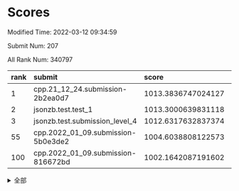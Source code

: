 # Scores

Modified Time: 2022-03-12 09:34:59

Submit Num: 207

All Rank Num: 340797

| rank |               submit               |       score        |       sigma        | pk_num |
| :--- | :--------------------------------- | :----------------- | :----------------- | :----- |
| 1    | cpp.21_12_24.submission-2b2ea0d7   | 1013.3836747024127 | 0.8090569494156173 | 6589   |
| 2    | jsonzb.test.test_1                 | 1013.3000639831118 | 0.8044093850602633 | 6586   |
| 3    | jsonzb.test.submission_level_4     | 1012.6317632837374 | 0.7943513759057552 | 6589   |
| 55   | cpp.2022_01_09.submission-5b0e3de2 | 1004.6038808122573 | 0.7154486346296358 | 6588   |
| 100  | cpp.2022_01_09.submission-816672bd | 1002.1642087191602 | 0.7159620244108988 | 6586   |


<details>
<summary>全部</summary>

| rank |                 submit                 |       score        |       sigma        | pk_num |
| :--- | :------------------------------------- | :----------------- | :----------------- | :----- |
| 1    | cpp.21_12_24.submission-2b2ea0d7       | 1013.3836747024127 | 0.8090569494156173 | 6589   |
| 2    | jsonzb.test.test_1                     | 1013.3000639831118 | 0.8044093850602633 | 6586   |
| 3    | jsonzb.test.submission_level_4         | 1012.6317632837374 | 0.7943513759057552 | 6589   |
| 4    | gobigger.level_3.submission_level_3_5  | 1011.3973745164125 | 0.7676128978317184 | 6584   |
| 5    | gobigger.level_3.submission_level_3_6  | 1011.3571474393127 | 0.789143062386034  | 6588   |
| 6    | gobigger.level_3.submission_level_3_31 | 1011.3008947908918 | 0.7784548749604288 | 6587   |
| 7    | gobigger.level_3.submission_level_3_34 | 1011.0347884558788 | 0.7683485745471422 | 6584   |
| 8    | gobigger.level_3.submission_level_3_19 | 1010.9601223859833 | 0.7759429242396643 | 6586   |
| 9    | gobigger.level_3.submission_level_3_36 | 1010.9546065679829 | 0.7656437894157695 | 6585   |
| 10   | gobigger.level_3.submission_level_3_46 | 1010.9071231461387 | 0.7788381215764526 | 6582   |
| 11   | gobigger.level_3.submission_level_3_3  | 1010.8067400924875 | 0.749811041445449  | 6591   |
| 12   | gobigger.level_3.submission_level_3_41 | 1010.781207087501  | 0.7837168484859486 | 6584   |
| 13   | gobigger.level_3.submission_level_3_22 | 1010.740828077956  | 0.7517772772468576 | 6588   |
| 14   | gobigger.level_3.submission_level_3_7  | 1010.7220534488255 | 0.7917574068518763 | 6589   |
| 15   | gobigger.level_3.submission_level_3_42 | 1010.580901458767  | 0.7705298198677989 | 6584   |
| 16   | gobigger.level_3.submission_level_3_9  | 1010.5761574830238 | 0.7559038611875277 | 6581   |
| 17   | gobigger.level_3.submission_level_3_18 | 1010.5030884545445 | 0.7478270976715226 | 6589   |
| 18   | gobigger.level_3.submission_level_3_14 | 1010.4936216362776 | 0.7520359029782155 | 6587   |
| 19   | gobigger.level_3.submission_level_3_13 | 1010.3990923667939 | 0.7619748869240011 | 6582   |
| 20   | gobigger.level_3.submission_level_3_12 | 1010.3855917185734 | 0.7380743800821186 | 6585   |
| 21   | gobigger.level_3.submission_level_3_43 | 1010.3850655879239 | 0.7690370484377582 | 6583   |
| 22   | gobigger.level_3.submission_level_3_49 | 1010.3777637382309 | 0.7664720439992541 | 6586   |
| 23   | gobigger.level_3.submission_level_3_40 | 1010.3506525031456 | 0.7885603450557286 | 6585   |
| 24   | gobigger.level_3.submission_level_3_1  | 1010.2051213141633 | 0.7638499427492393 | 6580   |
| 25   | gobigger.level_3.submission_level_3_15 | 1010.1811614725784 | 0.7793303418703694 | 6584   |
| 26   | gobigger.level_3.submission_level_3_33 | 1010.1534048440809 | 0.7562198692223235 | 6589   |
| 27   | gobigger.level_3.submission_level_3_44 | 1010.129312513299  | 0.7798959516557861 | 6584   |
| 28   | gobigger.level_3.submission_level_3_48 | 1010.1256072118138 | 0.7722107483858096 | 6581   |
| 29   | gobigger.level_3.submission_level_3_10 | 1010.1130893010117 | 0.7618816682976131 | 6587   |
| 30   | gobigger.level_3.submission_level_3_47 | 1010.1090819769005 | 0.7628034362166964 | 6586   |
| 31   | gobigger.level_3.submission_level_3_21 | 1010.1041467670179 | 0.7543456910234974 | 6583   |
| 32   | gobigger.level_3.submission_level_3_11 | 1010.1008052093251 | 0.7556840968701604 | 6583   |
| 33   | gobigger.level_3.submission_level_3_23 | 1010.0944685331662 | 0.7527238000207799 | 6583   |
| 34   | gobigger.level_3.submission_level_3_30 | 1010.0807037437494 | 0.7456247050134204 | 6584   |
| 35   | gobigger.level_3.submission_level_3_38 | 1010.0223412399299 | 0.7507560430203378 | 6580   |
| 36   | gobigger.level_3.submission_level_3_20 | 1010.0014670436052 | 0.7660706054297064 | 6586   |
| 37   | gobigger.level_3.submission_level_3_2  | 1009.932258083576  | 0.7448504563811909 | 6588   |
| 38   | gobigger.level_3.submission_level_3_35 | 1009.8804119262124 | 0.763303680671955  | 6584   |
| 39   | gobigger.level_3.submission_level_3_37 | 1009.8634596884596 | 0.7719059640717498 | 6586   |
| 40   | gobigger.level_3.submission_level_3_24 | 1009.8492838297499 | 0.7523658665914797 | 6585   |
| 41   | gobigger.level_3.submission_level_3_45 | 1009.8133137443837 | 0.7414810011402617 | 6591   |
| 42   | gobigger.level_3.submission_level_3_39 | 1009.8011877341736 | 0.7568477399799973 | 6585   |
| 43   | gobigger.level_3.submission_level_3_27 | 1009.7967664107118 | 0.7548109747367585 | 6582   |
| 44   | gobigger.level_3.submission_level_3_32 | 1009.7566796657834 | 0.7492330777482393 | 6584   |
| 45   | gobigger.level_3.submission_level_3_16 | 1009.6747504803302 | 0.7668535355947659 | 6589   |
| 46   | gobigger.level_3.submission_level_3_0  | 1009.6094466093209 | 0.7696307888113615 | 6588   |
| 47   | gobigger.level_3.submission_level_3_25 | 1009.2292271757748 | 0.7509264387538117 | 6584   |
| 48   | gobigger.level_3.submission_level_3_28 | 1009.2035101668989 | 0.7562002383156546 | 6584   |
| 49   | gobigger.level_3.submission_level_3_29 | 1008.9487374509092 | 0.7747358727301263 | 6586   |
| 50   | gobigger.level_3.submission_level_3_17 | 1008.9259216532108 | 0.7796822500356604 | 6585   |
| 51   | gobigger.level_3.submission_level_3_4  | 1008.8301857071024 | 0.7423159148831894 | 6585   |
| 52   | gobigger.level_3.submission_level_3_8  | 1008.7831393971363 | 0.7476203846383641 | 6586   |
| 53   | gobigger.level_3.submission_level_3_26 | 1008.3342413503074 | 0.7381542750721939 | 6589   |
| 54   | gobigger.level_1.submission_level_1_28 | 1005.2257227954216 | 0.7291176737275641 | 6581   |
| 55   | cpp.2022_01_09.submission-5b0e3de2     | 1004.6038808122573 | 0.7154486346296358 | 6588   |
| 56   | gobigger.level_1.submission_level_1_21 | 1004.4907385055822 | 0.730816659061437  | 6585   |
| 57   | gobigger.level_1.submission_level_1_19 | 1004.4581545836468 | 0.7201332357496044 | 6582   |
| 58   | gobigger.level_1.submission_level_1_29 | 1004.3642075893974 | 0.7342264485525205 | 6584   |
| 59   | gobigger.level_1.submission_level_1_34 | 1004.320034319854  | 0.7016442007818015 | 6588   |
| 60   | gobigger.level_1.submission_level_1_37 | 1004.0565387600147 | 0.7129047949829391 | 6588   |
| 61   | gobigger.level_1.submission_level_1_35 | 1004.0424488920529 | 0.7234006994359868 | 6585   |
| 62   | gobigger.level_1.submission_level_1_2  | 1003.9333434126867 | 0.7211526949992468 | 6584   |
| 63   | gobigger.level_1.submission_level_1_11 | 1003.928413537063  | 0.7290378904189826 | 6585   |
| 64   | gobigger.level_1.submission_level_1_25 | 1003.9176185046562 | 0.7317570277835028 | 6583   |
| 65   | gobigger.level_1.submission_level_1_7  | 1003.8767906866725 | 0.711723645171606  | 6582   |
| 66   | gobigger.level_1.submission_level_1_16 | 1003.8563202042441 | 0.7092997589745335 | 6584   |
| 67   | gobigger.level_1.submission_level_1_14 | 1003.8298418696328 | 0.7134721447215008 | 6586   |
| 68   | gobigger.level_1.submission_level_1_12 | 1003.7273931233963 | 0.711977775842155  | 6586   |
| 69   | gobigger.level_1.submission_level_1_39 | 1003.6853158434895 | 0.7318137157906777 | 6583   |
| 70   | gobigger.level_1.submission_level_1_42 | 1003.6365196639024 | 0.7268819150457418 | 6585   |
| 71   | gobigger.level_1.submission_level_1_3  | 1003.588340631987  | 0.7318241687619904 | 6584   |
| 72   | gobigger.level_1.submission_level_1_24 | 1003.5495159118651 | 0.7171407944565363 | 6582   |
| 73   | gobigger.level_1.submission_level_1_0  | 1003.5485739806143 | 0.7119795842846404 | 6588   |
| 74   | gobigger.level_1.submission_level_1_44 | 1003.5120943173341 | 0.7180029058320557 | 6590   |
| 75   | gobigger.level_1.submission_level_1_47 | 1003.470928141375  | 0.7088784924106968 | 6579   |
| 76   | gobigger.level_1.submission_level_1_46 | 1003.4649857786111 | 0.7120325555428915 | 6580   |
| 77   | gobigger.level_1.submission_level_1_27 | 1003.3530724577539 | 0.7249075819788532 | 6581   |
| 78   | gobigger.level_1.submission_level_1_33 | 1003.3233672669007 | 0.7112961887429007 | 6591   |
| 79   | gobigger.level_1.submission_level_1_13 | 1003.271642574606  | 0.7133529258882197 | 6584   |
| 80   | gobigger.level_1.submission_level_1_43 | 1003.2529593320544 | 0.7280308746971788 | 6587   |
| 81   | gobigger.level_1.submission_level_1_6  | 1003.1861899043257 | 0.7135814310899985 | 6588   |
| 82   | gobigger.level_1.submission_level_1_45 | 1003.1702514247861 | 0.7193545941716948 | 6585   |
| 83   | gobigger.level_1.submission_level_1_17 | 1003.1100868278132 | 0.7115050406109276 | 6585   |
| 84   | gobigger.level_1.submission_level_1_32 | 1002.9701674656847 | 0.7065776938084078 | 6589   |
| 85   | gobigger.level_1.submission_level_1_40 | 1002.9628631566928 | 0.7141851100262198 | 6588   |
| 86   | gobigger.level_1.submission_level_1_49 | 1002.9497933451588 | 0.7266117003204474 | 6587   |
| 87   | gobigger.level_1.submission_level_1_18 | 1002.8961654504761 | 0.7220782305998938 | 6586   |
| 88   | gobigger.level_1.submission_level_1_5  | 1002.8916926053424 | 0.7163100318790603 | 6585   |
| 89   | gobigger.level_1.submission_level_1_48 | 1002.8425029647623 | 0.7155094750425374 | 6584   |
| 90   | gobigger.level_1.submission_level_1_1  | 1002.7738156606604 | 0.7030616994651638 | 6581   |
| 91   | gobigger.level_1.submission_level_1_22 | 1002.7146900434707 | 0.7131726087690895 | 6586   |
| 92   | gobigger.level_1.submission_level_1_15 | 1002.587698544997  | 0.7188342106950248 | 6582   |
| 93   | gobigger.level_1.submission_level_1_23 | 1002.5715750259718 | 0.7046848458742822 | 6586   |
| 94   | gobigger.level_1.submission_level_1_26 | 1002.4316971859336 | 0.7115787325332754 | 6585   |
| 95   | gobigger.level_1.submission_level_1_4  | 1002.393272345294  | 0.7195556935353054 | 6586   |
| 96   | gobigger.level_1.submission_level_1_38 | 1002.2686778373078 | 0.7149615505128515 | 6582   |
| 97   | gobigger.level_1.submission_level_1_30 | 1002.2600742907724 | 0.7160963921297223 | 6585   |
| 98   | gobigger.level_1.submission_level_1_8  | 1002.2270820447064 | 0.7137996907932204 | 6588   |
| 99   | gobigger.level_1.submission_level_1_31 | 1002.1653002132354 | 0.7131028036090447 | 6585   |
| 100  | cpp.2022_01_09.submission-816672bd     | 1002.1642087191602 | 0.7159620244108988 | 6586   |
| 101  | gobigger.level_1.submission_level_1_41 | 1002.1585566650541 | 0.7045610160475807 | 6578   |
| 102  | gobigger.level_1.submission_level_1_36 | 1002.0075313482254 | 0.7118421496989517 | 6586   |
| 103  | gobigger.level_1.submission_level_1_9  | 1001.8017901814935 | 0.7061466184702637 | 6585   |
| 104  | gobigger.level_1.submission_level_1_20 | 1001.4644202827087 | 0.7125143063300232 | 6588   |
| 105  | gobigger.level_1.submission_level_1_10 | 1000.9685485078303 | 0.7054646781649389 | 6588   |
| 106  | gobigger.random.submission_random_17   | 997.411496110576   | 0.7147982711099158 | 6589   |
| 107  | gobigger.random.submission_random_3    | 997.2999288667645  | 0.712729455037413  | 6583   |
| 108  | gobigger.random.submission_random_9    | 997.0259859508631  | 0.6985787411838033 | 6582   |
| 109  | gobigger.random.submission_random_39   | 997.0078858313683  | 0.7068013500197725 | 6587   |
| 110  | gobigger.random.submission_random_34   | 996.9804178976109  | 0.7144770795131566 | 6584   |
| 111  | gobigger.random.submission_random_26   | 996.845450356421   | 0.6946258637756294 | 6586   |
| 112  | gobigger.random.submission_random_36   | 996.8360554932073  | 0.7003095255203774 | 6583   |
| 113  | gobigger.random.submission_random_35   | 996.7989201365907  | 0.7020321184923757 | 6586   |
| 114  | gobigger.random.submission_random_48   | 996.7823880397432  | 0.6912996802713357 | 6587   |
| 115  | gobigger.random.submission_random_21   | 996.7809319286357  | 0.7032363538708601 | 6586   |
| 116  | gobigger.random.submission_random_45   | 996.7623659616687  | 0.701571702884976  | 6589   |
| 117  | gobigger.random.submission_random_38   | 996.744112979201   | 0.7182565669329473 | 6591   |
| 118  | gobigger.random.submission_random_31   | 996.6958994383872  | 0.7087499732264109 | 6587   |
| 119  | gobigger.random.submission_random_43   | 996.6397590557787  | 0.7102638656564318 | 6589   |
| 120  | gobigger.random.submission_random_10   | 996.6086636387796  | 0.718779379999794  | 6585   |
| 121  | gobigger.random.submission_random_40   | 996.4606899550289  | 0.7105593684616665 | 6585   |
| 122  | gobigger.random.submission_random_11   | 996.3217625897335  | 0.7082456563244532 | 6584   |
| 123  | gobigger.random.submission_random_42   | 996.2419748291994  | 0.7093035581098283 | 6586   |
| 124  | gobigger.random.submission_random_12   | 996.1777616519378  | 0.6979722701207977 | 6588   |
| 125  | gobigger.random.submission_random_37   | 996.1613019326668  | 0.7124205049432423 | 6588   |
| 126  | gobigger.random.submission_random_46   | 996.1504996328739  | 0.7041703138898167 | 6584   |
| 127  | gobigger.random.submission_random_6    | 996.1020608536128  | 0.7165101802406855 | 6584   |
| 128  | gobigger.random.submission_random_18   | 996.0756331838201  | 0.7174556942477033 | 6589   |
| 129  | gobigger.random.submission_random_27   | 995.9703733125925  | 0.7066237775709507 | 6587   |
| 130  | gobigger.random.submission_random_41   | 995.9050850067196  | 0.7044020082941007 | 6590   |
| 131  | gobigger.random.submission_random_25   | 995.8995715832617  | 0.7115300315280498 | 6583   |
| 132  | gobigger.random.submission_random_4    | 995.8825248565541  | 0.6996056405266902 | 6586   |
| 133  | gobigger.random.submission_random_23   | 995.8319364246113  | 0.7134561993728497 | 6587   |
| 134  | gobigger.random.submission_random_0    | 995.7778274924939  | 0.70654599771521   | 6588   |
| 135  | gobigger.random.submission_random_30   | 995.7036825362169  | 0.7192848353324709 | 6589   |
| 136  | gobigger.random.submission_random_16   | 995.7018385592288  | 0.7105532607225676 | 6577   |
| 137  | gobigger.random.submission_random_19   | 995.6819627571016  | 0.7003612125875982 | 6586   |
| 138  | gobigger.random.submission_random_44   | 995.680203710674   | 0.6980525242056824 | 6592   |
| 139  | gobigger.random.submission_random_33   | 995.6568175693694  | 0.7091327797696445 | 6584   |
| 140  | gobigger.random.submission_random_22   | 995.6145853871949  | 0.7085964594502293 | 6584   |
| 141  | gobigger.random.submission_random_24   | 995.6111626436336  | 0.7056860455064885 | 6584   |
| 142  | gobigger.random.submission_random_32   | 995.6047225683004  | 0.7185649432184368 | 6586   |
| 143  | gobigger.random.submission_random_47   | 995.5924996334076  | 0.7166900636118088 | 6584   |
| 144  | gobigger.random.submission_random_15   | 995.4885069487271  | 0.7088124168514367 | 6587   |
| 145  | gobigger.random.submission_random_8    | 995.4703672422614  | 0.725390804473382  | 6588   |
| 146  | gobigger.random.submission_random_13   | 995.4205307963613  | 0.7163397309227392 | 6582   |
| 147  | gobigger.random.submission_random_49   | 995.3557062938382  | 0.713680420028041  | 6588   |
| 148  | gobigger.random.submission_random_7    | 995.2644275675151  | 0.7189554822607243 | 6586   |
| 149  | gobigger.random.submission_random_20   | 995.2451926980472  | 0.7189221081607906 | 6589   |
| 150  | gobigger.random.submission_random_5    | 995.1578292716426  | 0.7116851510442455 | 6586   |
| 151  | gobigger.random.submission_random_29   | 995.1053579778547  | 0.7098967788701025 | 6587   |
| 152  | gobigger.random.submission_random_14   | 995.073366878336   | 0.7220453350975612 | 6582   |
| 153  | gobigger.random.submission_random_2    | 995.0342219264362  | 0.7185090232176434 | 6584   |
| 154  | gobigger.random.submission_random_28   | 994.9421842687235  | 0.7161822200632761 | 6583   |
| 155  | gobigger.random.submission_random_1    | 994.7918073803431  | 0.7037537734642002 | 6587   |
| 156  | gobigger.level_2.submission_level_2_25 | 994.2775508251381  | 0.7415592883147634 | 6590   |
| 157  | gobigger.level_2.submission_level_2_17 | 994.2109850475575  | 0.7330832161462065 | 6590   |
| 158  | gobigger.level_2.submission_level_2_9  | 993.9722927047261  | 0.7237491057714279 | 6587   |
| 159  | gobigger.level_2.submission_level_2_3  | 993.7984701040309  | 0.7339239972371122 | 6586   |
| 160  | gobigger.level_2.submission_level_2_14 | 993.604542992454   | 0.7493183833919952 | 6588   |
| 161  | gobigger.level_2.submission_level_2_5  | 993.1774086090054  | 0.7506182893265173 | 6590   |
| 162  | gobigger.level_2.submission_level_2_41 | 993.0294454874081  | 0.7307121236978391 | 6581   |
| 163  | gobigger.level_2.submission_level_2_2  | 992.9181369350899  | 0.7385734406445692 | 6589   |
| 164  | gobigger.level_2.submission_level_2_15 | 992.8514097453855  | 0.7624651290871713 | 6589   |
| 165  | gobigger.level_2.submission_level_2_49 | 992.8080975312141  | 0.7337180396350058 | 6584   |
| 166  | gobigger.level_2.submission_level_2_33 | 992.729936669427   | 0.7270882343331249 | 6590   |
| 167  | gobigger.level_2.submission_level_2_43 | 992.7281366455805  | 0.7204026085118715 | 6582   |
| 168  | gobigger.level_2.submission_level_2_31 | 992.6748473045044  | 0.7239269118455349 | 6583   |
| 169  | gobigger.level_2.submission_level_2_6  | 992.6628036393099  | 0.7594434902294921 | 6577   |
| 170  | gobigger.level_2.submission_level_2_47 | 992.6341380869763  | 0.7275557304018894 | 6586   |
| 171  | gobigger.level_2.submission_level_2_21 | 992.538970184607   | 0.734112559827672  | 6580   |
| 172  | gobigger.level_2.submission_level_2_23 | 992.5237825262874  | 0.748230561782851  | 6586   |
| 173  | gobigger.level_2.submission_level_2_26 | 992.3683232835251  | 0.7411048867412255 | 6584   |
| 174  | gobigger.level_2.submission_level_2_27 | 992.2730509796422  | 0.7414926628056882 | 6586   |
| 175  | gobigger.level_2.submission_level_2_40 | 992.2619504218471  | 0.7409447679631506 | 6586   |
| 176  | gobigger.level_2.submission_level_2_30 | 992.2114820985965  | 0.7338368942567409 | 6583   |
| 177  | gobigger.level_2.submission_level_2_24 | 992.198373161756   | 0.7339037008111836 | 6587   |
| 178  | gobigger.level_2.submission_level_2_4  | 992.1957236615144  | 0.7397819344728706 | 6585   |
| 179  | gobigger.level_2.submission_level_2_7  | 992.1929045168279  | 0.7364265653824019 | 6585   |
| 180  | gobigger.level_2.submission_level_2_10 | 992.1773889668107  | 0.7307304765648399 | 6591   |
| 181  | gobigger.level_2.submission_level_2_34 | 992.1303288052206  | 0.7376614159469369 | 6589   |
| 182  | gobigger.level_2.submission_level_2_45 | 992.1297189280263  | 0.7407057318891933 | 6588   |
| 183  | gobigger.level_2.submission_level_2_38 | 992.1246433940283  | 0.738472253530573  | 6586   |
| 184  | gobigger.level_2.submission_level_2_48 | 992.082145528873   | 0.7500284092957391 | 6584   |
| 185  | gobigger.level_2.submission_level_2_35 | 991.9524481855788  | 0.7256168655926541 | 6586   |
| 186  | gobigger.level_2.submission_level_2_19 | 991.730551450758   | 0.7409004521552564 | 6587   |
| 187  | gobigger.level_2.submission_level_2_0  | 991.7256876343567  | 0.7760269076904335 | 6581   |
| 188  | gobigger.level_2.submission_level_2_32 | 991.6830506817918  | 0.7556455754582245 | 6589   |
| 189  | gobigger.level_2.submission_level_2_39 | 991.6760201434904  | 0.7421183778022435 | 6585   |
| 190  | gobigger.level_2.submission_level_2_44 | 991.6641653616251  | 0.7689874223029413 | 6588   |
| 191  | gobigger.level_2.submission_level_2_20 | 991.6111824560975  | 0.742929874099661  | 6588   |
| 192  | gobigger.level_2.submission_level_2_29 | 991.5457134304306  | 0.7436292491142915 | 6583   |
| 193  | gobigger.level_2.submission_level_2_8  | 991.4366809381326  | 0.7594792599293197 | 6580   |
| 194  | gobigger.level_2.submission_level_2_28 | 991.4295206044861  | 0.7453080154170524 | 6583   |
| 195  | gobigger.level_2.submission_level_2_11 | 991.3974746704254  | 0.7419426624783767 | 6587   |
| 196  | gobigger.level_2.submission_level_2_42 | 991.3292631151194  | 0.7586462123847575 | 6583   |
| 197  | gobigger.level_2.submission_level_2_12 | 991.1314361152212  | 0.7592936330587399 | 6581   |
| 198  | gobigger.level_2.submission_level_2_16 | 991.0799186218051  | 0.7647773211222133 | 6580   |
| 199  | gobigger.level_2.submission_level_2_46 | 991.0432582372868  | 0.7359820655400187 | 6583   |
| 200  | gobigger.level_2.submission_level_2_36 | 990.7477811564521  | 0.7730897707518221 | 6584   |
| 201  | gobigger.level_2.submission_level_2_18 | 990.5165007959354  | 0.7422322629299284 | 6592   |
| 202  | gobigger.level_2.submission_level_2_22 | 990.3783308486916  | 0.7696469158312219 | 6587   |
| 203  | gobigger.level_2.submission_level_2_37 | 989.9260152378783  | 0.7615533950252733 | 6587   |
| 204  | gobigger.level_2.submission_level_2_1  | 989.8955788800803  | 0.7611740715316493 | 6590   |
| 205  | gobigger.level_2.submission_level_2_13 | 989.6869639993182  | 0.7683098103844284 | 6586   |
| 206  | gobigger.none.submission_none_1        | 978.4043427214717  | 1.2327275300771672 | 6584   |
| 207  | gobigger.none.submission_none_0        | 977.4943487614777  | 1.316908780731846  | 6583   |

</details>